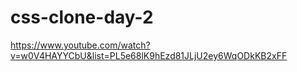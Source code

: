 # css-clone-day-2

https://www.youtube.com/watch?v=w0V4HAYYCbU&list=PL5e68lK9hEzd81JLjU2ey6WqODkKB2xFF